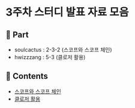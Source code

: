 # 3주차 스터디 발표 자료 모음

## 🧐 Part

-   soulcactus : 2-3-2 (스코프와 스코프 체인)
-   hwizzzang : 5-3 (클로저 활용)

## 📝 Contents

-   [스코프와 스코프 체인](part04/README.md)
-   [클로저 활용](part08/README.md)
